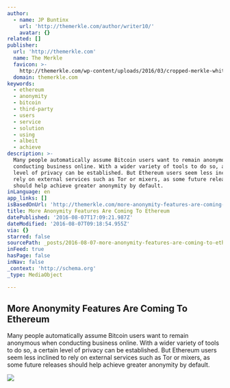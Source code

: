 ```yaml
---
author:
  - name: JP Buntinx
    url: 'http://themerkle.com/author/writer10/'
    avatar: {}
related: []
publisher:
  url: 'http://themerkle.com'
  name: The Merkle
  favicon: >-
    http://themerkle.com/wp-content/uploads/2016/03/cropped-merkle-white-1-192x192.png
  domain: themerkle.com
keywords:
  - ethereum
  - anonymity
  - bitcoin
  - third-party
  - users
  - service
  - solution
  - using
  - albeit
  - achieve
description: >-
  Many people automatically assume Bitcoin users want to remain anonymous when
  conducting business online. With a wider variety of tools to do so, a certain
  level of privacy can be established. But Ethereum users seem less inclined to
  rely on external services such as Tor or mixers, as some future releases
  should help achieve greater anonymity by default.
inLanguage: en
app_links: []
isBasedOnUrl: 'http://themerkle.com/more-anonymity-features-are-coming-to-ethereum/'
title: More Anonymity Features Are Coming To Ethereum
datePublished: '2016-08-07T17:09:21.987Z'
dateModified: '2016-08-07T09:18:54.955Z'
via: {}
starred: false
sourcePath: _posts/2016-08-07-more-anonymity-features-are-coming-to-ethereum.md
inFeed: true
hasPage: false
inNav: false
_context: 'http://schema.org'
_type: MediaObject

---
```

<article style=""><h1>More Anonymity Features Are Coming To Ethereum</h1><p>Many people automatically assume Bitcoin users want to remain anonymous when conducting business online. With a wider variety of tools to do so, a certain level of privacy can be established. But Ethereum users seem less inclined to rely on external services such as Tor or mixers, as some future releases should help achieve greater anonymity by default.</p><img src="http://themerkle.com/wp-content/uploads/2016/08/shutterstock_361256273.jpg" /></article>